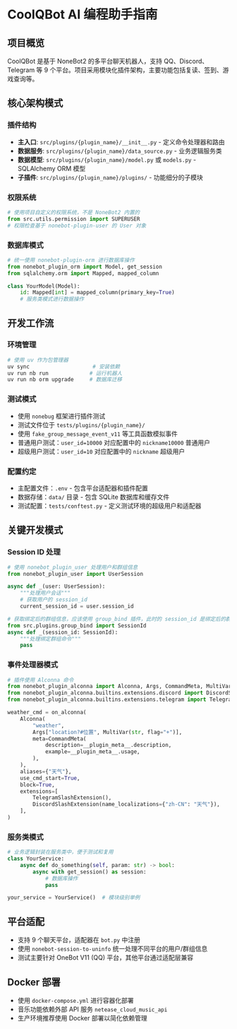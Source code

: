 # CoolQBot AI 编程助手指南

## 项目概览

CoolQBot 是基于 NoneBot2 的多平台聊天机器人，支持 QQ、Discord、Telegram 等 9 个平台。项目采用模块化插件架构，主要功能包括复读、签到、游戏查询等。

## 核心架构模式

### 插件结构

- **主入口**: `src/plugins/{plugin_name}/__init__.py` - 定义命令处理器和路由
- **数据服务**: `src/plugins/{plugin_name}/data_source.py` - 业务逻辑服务类
- **数据模型**: `src/plugins/{plugin_name}/model.py` 或 `models.py` - SQLAlchemy ORM 模型
- **子插件**: `src/plugins/{plugin_name}/plugins/` - 功能细分的子模块

### 权限系统

```python
# 使用项目自定义的权限系统，不是 NoneBot2 内置的
from src.utils.permission import SUPERUSER
# 权限检查基于 nonebot-plugin-user 的 User 对象
```

### 数据库模式

```python
# 统一使用 nonebot-plugin-orm 进行数据库操作
from nonebot_plugin_orm import Model, get_session
from sqlalchemy.orm import Mapped, mapped_column

class YourModel(Model):
    id: Mapped[int] = mapped_column(primary_key=True)
    # 服务类模式进行数据操作
```

## 开发工作流

### 环境管理

```bash
# 使用 uv 作为包管理器
uv sync                    # 安装依赖
uv run nb run             # 运行机器人
uv run nb orm upgrade     # 数据库迁移
```

### 测试模式

- 使用 `nonebug` 框架进行插件测试
- 测试文件位于 `tests/plugins/{plugin_name}/`
- 使用 `fake_group_message_event_v11` 等工具函数模拟事件
- 普通用户测试：`user_id=10000` 对应配置中的 `nickname10000` 普通用户
- 超级用户测试：`user_id=10` 对应配置中的 `nickname` 超级用户

### 配置约定

- 主配置文件：`.env` - 包含平台适配器和插件配置
- 数据存储：`data/` 目录 - 包含 SQLite 数据库和缓存文件
- 测试配置：`tests/conftest.py` - 定义测试环境的超级用户和适配器

## 关键开发模式

### Session ID 处理

```python
# 使用 nonebot_plugin_user 处理用户和群组信息
from nonebot_plugin_user import UserSession

async def _(user: UserSession):
    """处理用户会话"""
    # 获取用户的 session_id
    current_session_id = user.session_id

# 获取绑定后的群组信息，应该使用 group_bind 插件，此时的 session_id 是绑定后的群组 ID
from src.plugins.group_bind import SessionId
async def _(session_id: SessionId):
    """处理绑定群组命令"""
    pass
```

### 事件处理器模式

```python
# 插件使用 Alconna 命令
from nonebot_plugin_alconna import Alconna, Args, CommandMeta, MultiVar, on_alconna
from nonebot_plugin_alconna.builtins.extensions.discord import DiscordSlashExtension
from nonebot_plugin_alconna.builtins.extensions.telegram import TelegramSlashExtension

weather_cmd = on_alconna(
    Alconna(
        "weather",
        Args["location?#位置", MultiVar(str, flag="+")],
        meta=CommandMeta(
            description=__plugin_meta__.description,
            example=__plugin_meta__.usage,
        ),
    ),
    aliases={"天气"},
    use_cmd_start=True,
    block=True,
    extensions=[
        TelegramSlashExtension(),
        DiscordSlashExtension(name_localizations={"zh-CN": "天气"}),
    ],
)
```

### 服务类模式

```python
# 业务逻辑封装在服务类中，便于测试和复用
class YourService:
    async def do_something(self, param: str) -> bool:
        async with get_session() as session:
            # 数据库操作
            pass

your_service = YourService()  # 模块级别单例
```

## 平台适配

- 支持 9 个聊天平台，适配器在 `bot.py` 中注册
- 使用 `nonebot-session-to-uninfo` 统一处理不同平台的用户/群组信息
- 测试主要针对 OneBot V11 (QQ) 平台，其他平台通过适配层兼容

## Docker 部署

- 使用 `docker-compose.yml` 进行容器化部署
- 音乐功能依赖外部 API 服务 `netease_cloud_music_api`
- 生产环境推荐使用 Docker 部署以简化依赖管理
